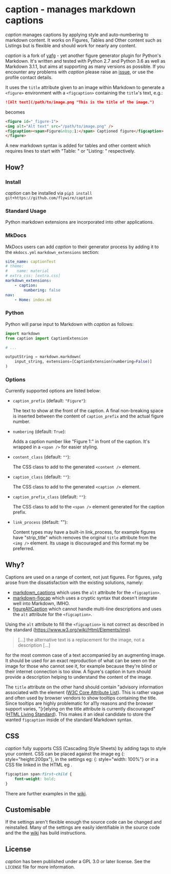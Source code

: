 # caption - manages markdown captions

*caption* manages captions by applying style and auto-numbering to markdown content.
It works on Figures, Tables and Other content such as Listings but is flexible and
should work for nearly any content.

*caption* is a fork of [yafg](https://git.sr.ht/~ferruck/yafg) - yet another
figure generator plugin for Python's Markdown. It's written and tested with
Python 2.7 and Python 3.6 as well as Markdown 3.1.1, but aims at supporting as
many versions as possible. If you encounter any problems with *caption* please
raise an [issue](https://github.com/flywire/caption/issues), or use the profile
contact details.

It uses the `title` attribute given to an image within Markdown to generate a
`<figure>` environment with a `<figcaption>` containing the `title`'s text,
e.g.:

```markdown
![Alt text](/path/to/image.png "This is the title of the image.")
```

becomes

```html
<figure id="_figure-1">
<img alt="Alt text" src="/path/to/image.png" />
<figcaption><span>Figure&nbsp;1:</span> Captioned figure</figcaption>
</figure>
```

A new markdown syntax is added for tables and other content which requires 
lines to start with "Table: " or "Listing: " respectively.

## How?

### Install

*caption* can be installed via `pip3 install git+https://github.com/flywire/caption`

### Standard Usage

Python markdown extensions are incorporated into other applications.

### MkDocs

MkDocs users can add *caption* to their generator process by adding it to the
`mkdocs.yml` `markdown_extensions` section:

```yaml
site_name: captionTest
# theme:
#    name: material
# extra_css: [extra.css]
markdown_extensions:
    - caption:
        numbering: false
nav:
    - Home: index.md
```

### Python

Python will parse input to Markdown with *caption* as follows:

```python
import markdown
from caption import CaptionExtension

# ...

outputString = markdown.markdown(
    input_string, extensions=[CaptionExtension(numbering=False)]
)
```

### Options

Currently supported options are listed below:

* `caption_prefix` (default: `"Figure"`):

    The text to show at the front of the caption. A final non-breaking space
    is inserted between the content of `caption_prefix` and the actual figure
    number.

* `numbering` (default: `True`):

    Adds a caption number like "Figure 1:" in front of the caption. It's
	wrapped in a `<span />` for easier styling.

* `content_class` (default: `""`):

    The CSS class to add to the generated `<content />` element.

* `caption_class` (default: `""`):

    The CSS class to add to the generated `<caption />` element.

* `caption_prefix_class` (default: `""`):

    The CSS class to add to the `<span />` element generated for the caption prefix.

* `link_process` (default: ""):

    Content types may have a built-in link_process, for example figures have
	"strip_title" which removes the original `title` attribute from the `<img />`
	element. Its usage is discouraged and this format my be preferred.

## Why?

Captions are used on a range of content, not just figures. For figures, 
yafg arose from the dissatisfaction with the existing solutions, namely:

* [markdown\_captions](https://github.com/evidlo/markdown_captions) which uses
  the `alt` attribute for the `<figcaption>`.
* [markdown-figcap](https://github.com/funk1d/markdown-figcap) which uses a
  cryptic syntax that doesn't integrate well into Markdown, IMHO.
* [figureAltCaption](https://github.com/jdittrich/figureAltCaption) which
  cannot handle multi-line descriptions and uses the `alt` attribute for the
  `<figcaption>`.

Using the `alt` attribute to fill the `<figcaption>` is not correct as described
in the standard (https://www.w3.org/wiki/Html/Elements/img).

> [...] the alternative text is a replacement for the image, not a description
> [...]

for the most common case of a text accompanied by an augmenting image. It should
be used for an exact reproduction of what can be seen on the image for those who
cannot see it, for example because they're blind or their internet connection is
too slow. A figure's caption in turn should provide a description helping to
understand the content of the image.

The `title` attribute on the other hand should contain "advisory information
associated with the element ([W3C Core Attribute
List](https://www.w3.org/wiki/Html/Attributes/_Global)). This is rather vague
and often used by browser vendors to show tooltips containing the title. Since
tooltips are highly problematic for a11y reasons and the browser support varies,
"[r]elying on the title attribute is currently discouraged" ([HTML Living
Standard](https://html.spec.whatwg.org/multipage/dom.html#the-title-attribute)).
This makes it an ideal candidate to store the wanted `figcaption` inside of the
standard Markdown syntax.

## CSS

*caption* fully supports CSS (Cascading Style Sheets) by adding tags to style
your content. CSS can be placed against the image eg {: style="height:200px"},
in the settings eg: {: style="width: 100%"} or in a CSS file linked in the HTML 
eg <link rel="stylesheet" href="styles.css">.

```css
figcaption span:first-child {
    font-weight: bold;
}
```
 There are further examples in the [wiki](https://github.com/flywire/caption/wiki).

## Customisable

If the settings aren't flexible enough the source code can be changed and
reinstalled. Many of the settings are easily identifiable in the source code
and the the [wiki](https://github.com/flywire/caption/wiki) has build instructions.

## License

*caption* has been published under a GPL 3.0 or later license. See the `LICENSE`
file for more information.
